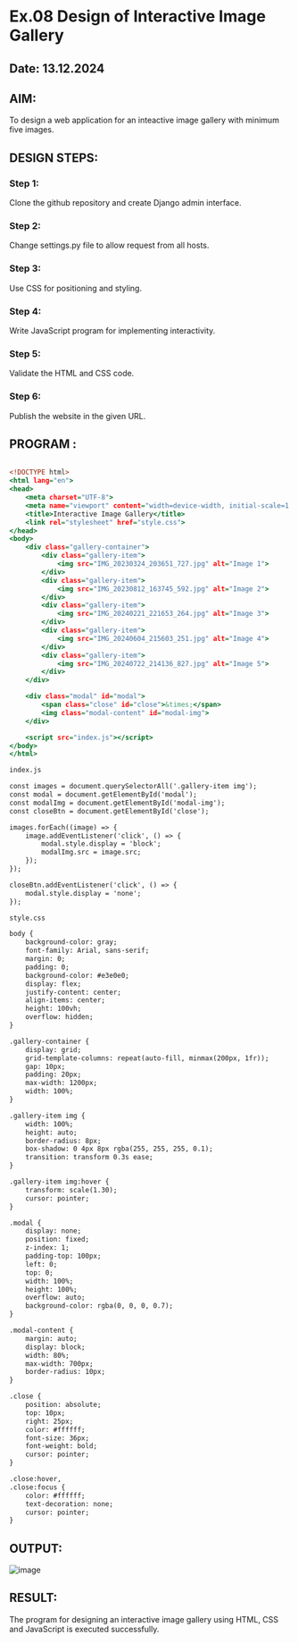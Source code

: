 # Ex.08 Design of Interactive Image Gallery
## Date: 13.12.2024

## AIM:
To design a web application for an inteactive image gallery with minimum five images.

## DESIGN STEPS:

### Step 1:
Clone the github repository and create Django admin interface.

### Step 2:
Change settings.py file to allow request from all hosts.

### Step 3:
Use CSS for positioning and styling.

### Step 4:
Write JavaScript program for implementing interactivity.

### Step 5:
Validate the HTML and CSS code.

### Step 6:
Publish the website in the given URL.

## PROGRAM :
```gall.html

<!DOCTYPE html>
<html lang="en">
<head>
    <meta charset="UTF-8">
    <meta name="viewport" content="width=device-width, initial-scale=1.0">
    <title>Interactive Image Gallery</title>
    <link rel="stylesheet" href="style.css">
</head>
<body>
    <div class="gallery-container">
        <div class="gallery-item">
            <img src="IMG_20230324_203651_727.jpg" alt="Image 1">
        </div>
        <div class="gallery-item">
            <img src="IMG_20230812_163745_592.jpg" alt="Image 2">
        </div>
        <div class="gallery-item">
            <img src="IMG_20240221_221653_264.jpg" alt="Image 3">
        </div>
        <div class="gallery-item">
            <img src="IMG_20240604_215603_251.jpg" alt="Image 4">
        </div>
        <div class="gallery-item">
            <img src="IMG_20240722_214136_827.jpg" alt="Image 5">
        </div>
    </div>

    <div class="modal" id="modal">
        <span class="close" id="close">&times;</span>
        <img class="modal-content" id="modal-img">
    </div>

    <script src="index.js"></script>
</body>
</html>

index.js

const images = document.querySelectorAll('.gallery-item img');
const modal = document.getElementById('modal');
const modalImg = document.getElementById('modal-img');
const closeBtn = document.getElementById('close');

images.forEach((image) => {
    image.addEventListener('click', () => {
        modal.style.display = 'block';
        modalImg.src = image.src; 
    });
});

closeBtn.addEventListener('click', () => {
    modal.style.display = 'none';
});

style.css

body {
    background-color: gray;
    font-family: Arial, sans-serif;
    margin: 0;
    padding: 0;
    background-color: #e3e0e0;
    display: flex;
    justify-content: center;
    align-items: center;
    height: 100vh;
    overflow: hidden;
}

.gallery-container {
    display: grid;
    grid-template-columns: repeat(auto-fill, minmax(200px, 1fr));
    gap: 10px;
    padding: 20px;
    max-width: 1200px;
    width: 100%;
}

.gallery-item img {
    width: 100%;
    height: auto;
    border-radius: 8px;
    box-shadow: 0 4px 8px rgba(255, 255, 255, 0.1);
    transition: transform 0.3s ease;
}

.gallery-item img:hover {
    transform: scale(1.30);
    cursor: pointer;
}

.modal {
    display: none;
    position: fixed;
    z-index: 1;
    padding-top: 100px;
    left: 0;
    top: 0;
    width: 100%;
    height: 100%;
    overflow: auto;
    background-color: rgba(0, 0, 0, 0.7);
}

.modal-content {
    margin: auto;
    display: block;
    width: 80%;
    max-width: 700px;
    border-radius: 10px;
}

.close {
    position: absolute;
    top: 10px;
    right: 25px;
    color: #ffffff;
    font-size: 36px;
    font-weight: bold;
    cursor: pointer;
}

.close:hover,
.close:focus {
    color: #ffffff;
    text-decoration: none;
    cursor: pointer;
}
```
## OUTPUT:
![image](https://github.com/user-attachments/assets/7569d48a-bec8-4034-8e00-993cc2b07d7d)

## RESULT:
The program for designing an interactive image gallery using HTML, CSS and JavaScript is executed successfully.
